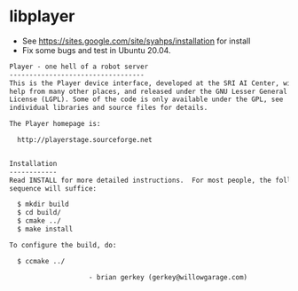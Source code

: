 # libplayer

+ See https://sites.google.com/site/syahps/installation for install
+ Fix some bugs and test in Ubuntu 20.04.

```txt
Player - one hell of a robot server
----------------------------------
This is the Player device interface, developed at the SRI AI Center, with
help from many other places, and released under the GNU Lesser General Public
License (LGPL). Some of the code is only available under the GPL, see 
individual libraries and source files for details.

The Player homepage is:

  http://playerstage.sourceforge.net


Installation
------------
Read INSTALL for more detailed instructions.  For most people, the following
sequence will suffice:

  $ mkdir build
  $ cd build/
  $ cmake ../
  $ make install

To configure the build, do:

  $ ccmake ../

                    - brian gerkey (gerkey@willowgarage.com)

```
